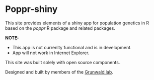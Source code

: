 Poppr-shiny
===========

This site provides elements of a shiny app for population genetics in R based on the *poppr* R package and related packages.

**NOTE:** 

- This app is not currenlty functional and is in development.
- App will not work in Internet Explorer.

This site was built solely with open source components.

Designed and built by members of the [Grunwald lab](http://grunwaldlab.cgrb.oregonstate.edu). 

